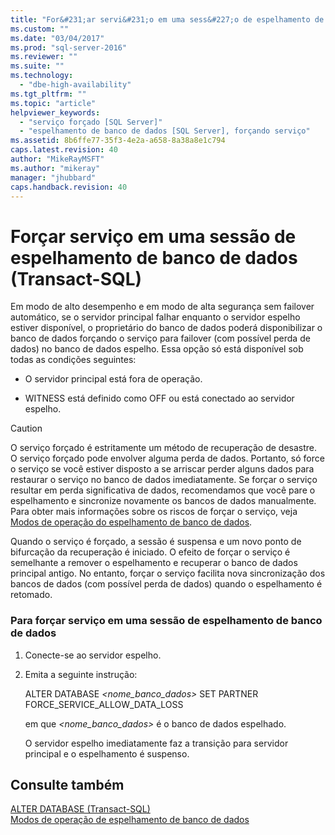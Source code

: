 ```yaml
---
title: "For&#231;ar servi&#231;o em uma sess&#227;o de espelhamento de banco de dados (Transact-SQL) | Microsoft Docs"
ms.custom: ""
ms.date: "03/04/2017"
ms.prod: "sql-server-2016"
ms.reviewer: ""
ms.suite: ""
ms.technology: 
  - "dbe-high-availability"
ms.tgt_pltfrm: ""
ms.topic: "article"
helpviewer_keywords: 
  - "serviço forçado [SQL Server]"
  - "espelhamento de banco de dados [SQL Server], forçando serviço"
ms.assetid: 8b6ffe77-35f3-4e2a-a658-8a38a8e1c794
caps.latest.revision: 40
author: "MikeRayMSFT"
ms.author: "mikeray"
manager: "jhubbard"
caps.handback.revision: 40
---
```

# For&#231;ar servi&#231;o em uma sess&#227;o de espelhamento de banco de dados (Transact-SQL)
  Em modo de alto desempenho e em modo de alta segurança sem failover automático, se o servidor principal falhar enquanto o servidor espelho estiver disponível, o proprietário do banco de dados poderá disponibilizar o banco de dados forçando o serviço para failover (com possível perda de dados) no banco de dados espelho. Essa opção só está disponível sob todas as condições seguintes:  
  
-   O servidor principal está fora de operação.  
  
-   WITNESS está definido como OFF ou está conectado ao servidor espelho.  
  
> [!CAUTION]  
>  O serviço forçado é estritamente um método de recuperação de desastre. O serviço forçado pode envolver alguma perda de dados. Portanto, só force o serviço se você estiver disposto a se arriscar perder alguns dados para restaurar o serviço no banco de dados imediatamente. Se forçar o serviço resultar em perda significativa de dados, recomendamos que você pare o espelhamento e sincronize novamente os bancos de dados manualmente. Para obter mais informações sobre os riscos de forçar o serviço, veja [Modos de operação do espelhamento de banco de dados](../../database-engine/database-mirroring/database-mirroring-operating-modes.md).  
  
 Quando o serviço é forçado, a sessão é suspensa e um novo ponto de bifurcação da recuperação é iniciado. O efeito de forçar o serviço é semelhante a remover o espelhamento e recuperar o banco de dados principal antigo. No entanto, forçar o serviço facilita nova sincronização dos bancos de dados (com possível perda de dados) quando o espelhamento é retomado.  
  
### Para forçar serviço em uma sessão de espelhamento de banco de dados  
  
1.  Conecte-se ao servidor espelho.  
  
2.  Emita a seguinte instrução:  
  
     ALTER DATABASE *<nome_banco_dados>* SET PARTNER FORCE_SERVICE_ALLOW_DATA_LOSS  
  
     em que *<nome_banco_dados>* é o banco de dados espelhado.  
  
     O servidor espelho imediatamente faz a transição para servidor principal e o espelhamento é suspenso.  
  
## Consulte também  
 [ALTER DATABASE &#40;Transact-SQL&#41;](../../t-sql/statements/alter-database-transact-sql.md)   
 [Modos de operação de espelhamento de banco de dados](../../database-engine/database-mirroring/database-mirroring-operating-modes.md)  
  
  